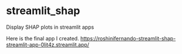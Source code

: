 # streamlit_shap
Display SHAP plots in streamlit apps

Here is the final app I created.
https://roshinifernando-streamlit-shap-streamlit-app-0lit4z.streamlit.app/
